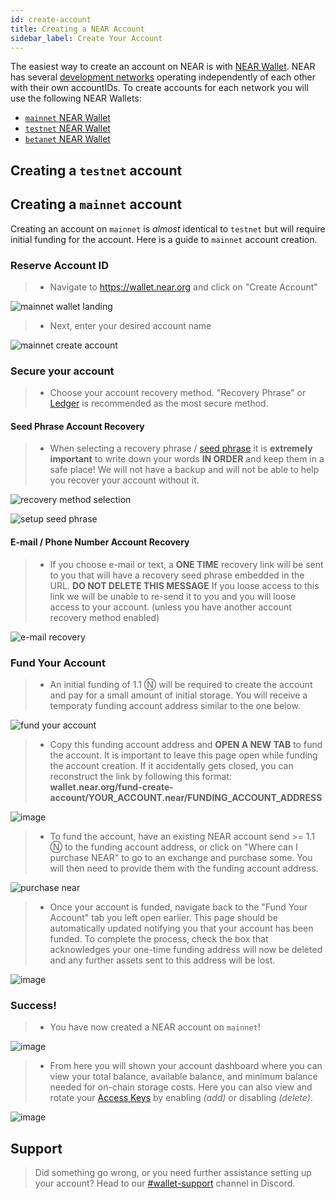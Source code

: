 ```yaml
---
id: create-account
title: Creating a NEAR Account
sidebar_label: Create Your Account
---
```


The easiest way to create an account on NEAR is with [NEAR Wallet](https://wallet.near.org/). NEAR has several [development networks](https://docs.near.org/docs/roles/developer/networks) operating independently of each other with their own accountIDs. To create accounts for each network you will use the following NEAR Wallets:

* [`mainnet` NEAR Wallet](https://wallet.near.org/)
* [`testnet` NEAR Wallet](https://wallet.testnet.near.org/)
* [`betanet` NEAR Wallet](https://wallet.betanet.near.org/)

## Creating a `testnet` account

## Creating a `mainnet` account

Creating an account on `mainnet` is _almost_ identical to `testnet` but will require initial funding for the account. Here is a guide to `mainnet` account creation.

### Reserve Account ID

> * Navigate to https://wallet.near.org and click on "Create Account"

![mainnet wallet landing](/docs/assets/create-account/mainnet-wallet-landing.jpg)

> * Next, enter your desired account name
  
![mainnet create account](/docs/assets/create-account/mainnet-create-account.jpg)

### Secure your account

> * Choose your account recovery method. "Recovery Phrase" or [Ledger](https://www.ledger.com/) is recommended as the most secure method.

#### Seed Phrase Account Recovery

> * When selecting a recovery phrase / [seed phrase](https://en.bitcoin.it/wiki/Seed_phrase) it is **extremely  important** to write down your words **IN ORDER** and keep them in a safe place! We will not have a backup and will not be able to help you recover your account without it.

![recovery method selection](/docs/assets/create-account/security-method.jpg)

![setup seed phrase](/docs/assets/create-account/seed-phrase.jpg)

#### E-mail / Phone Number Account Recovery

> * If you choose e-mail or text, a **ONE TIME** recovery link will be sent to you that will have a recovery seed phrase embedded in the URL. **DO NOT DELETE THIS MESSAGE** If you loose access to this link we will be unable to re-send it to you and you will loose access to your account. (unless you have another account recovery method enabled)

![e-mail recovery](/docs/assets/create-account/email-text-recovery.jpg)

### Fund Your Account

> * An initial funding of 1.1 Ⓝ will be required to create the account and pay for a small amount of initial storage. You will receive a temporaty funding account address similar to the one below.

![fund your account](/docs/assets/create-account/fund-your-account.jpg)

> * Copy this funding account address and **OPEN A NEW TAB** to fund the account. It is important to leave this page open while funding the account creation. If it accidentally gets closed, you can reconstruct the link by following this format: **wallet.near.org/fund-create-account/YOUR_ACCOUNT.near/FUNDING_ACCOUNT_ADDRESS**

![image](/docs/assets/create-account/url-breakdown.png)

> * To fund the account, have an existing NEAR account send >= 1.1 Ⓝ to the funding account address, or click on "Where can I purchase NEAR" to go to an exchange and purchase some. You will then need to provide them with the funding account address.

![purchase near](/docs/assets/create-account/purchase_near.jpg)

> * Once your account is funded, navigate back to the "Fund Your Account" tab you left open earlier. This page should be automatically updated notifying you that your account has been funded. To complete the process, check the box that acknowledges your one-time funding address will now be deleted and any further assets sent to this address will be lost.

![image](/docs/assets/create-account/account-funded.png)

### Success!

> * You have now created a NEAR account on `mainnet`!

![image](/docs/assets/create-account/mainnet-success.jpg)

> * From here you will shown your account dashboard where you can view your total balance, available balance, and minimum balance needed for on-chain storage costs.  Here you can also view and rotate your [Access Keys](/docs/concepts/account#access-keys) by enabling _(add)_ or disabling _(delete)_.

![image](/docs/assets/create-account/mainnet-wallet-dashboard.jpg)

## Support
> Did something go wrong, or you need further assistance setting up your account? Head to our [#wallet-support](https://discord.gg/mGRcBpA8gN) channel in Discord.
